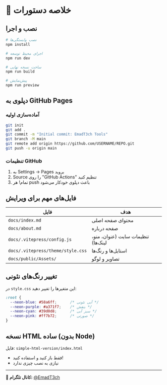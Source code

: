 # 🎯 خلاصه دستورات

## نصب و اجرا
```bash
# نصب وابستگی‌ها
npm install

# اجرای محیط توسعه
npm run dev

# ساخت نسخه نهایی
npm run build

# پیش‌نمایش
npm run preview
```

## دپلوی به GitHub Pages

### آماده‌سازی اولیه
```bash
git init
git add .
git commit -m "Initial commit: EmadT3ch Tools"
git branch -M main
git remote add origin https://github.com/USERNAME/REPO.git
git push -u origin main
```

### تنظیمات GitHub
1. به Settings → Pages بروید
2. Source را روی "GitHub Actions" تنظیم کنید
3. تمام! هر push باعث دپلوی خودکار می‌شود

## فایل‌های مهم برای ویرایش

| فایل | هدف |
|------|-----|
| `docs/index.md` | محتوای صفحه اصلی |
| `docs/about.md` | صفحه درباره |
| `docs/.vitepress/config.js` | تنظیمات سایت (عنوان، منو، لینک‌ها) |
| `docs/.vitepress/theme/style.css` | استایل‌ها و رنگ‌ها |
| `docs/public/Assets/` | تصاویر و لوگو |

## تغییر رنگ‌های نئونی

در `style.css` این متغیرها را تغییر دهید:
```css
:root {
  --neon-blue: #58a6ff;      /* آبی نئونی */
  --neon-purple: #a371f7;    /* بنفش */
  --neon-cyan: #39d0d8;      /* سبز آبی */
  --neon-pink: #ff7b72;      /* صورتی */
}
```

## نسخه HTML ساده (بدون Node)

فایل: `simple-html-version/index.html`
- فقط باز کنید و استفاده کنید!
- نیازی به نصب چیزی ندارد

---

**📱 کانال تلگرام:** [@EmadT3ch](https://t.me/EmadT3ch)
